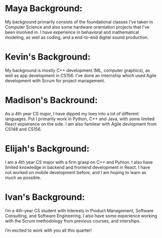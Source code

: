 # Maya Background:

My background primarily consists of the foundational classes I've taken in Computer Science and also some hardware orientation projects that I've been involved in. I have experience in behavioral and mathematical modeling, as well as coding, and a end-to-end digital sound production.

# Kevin's Background:

My background is mostly C++ development (ML, computer graphics), as well as app development in CS156. I've done an internship which used Agile development with Scrum for project management.

# Madison's Backround:
As a 4th year CS major, I have dipped my toes into a lot of different languages. Put I primarily work in Python, C++ and Java, with some limited React expierence on the side. I am also familear with Agile devlopment from CS148 and CS156.

# Elijah's Background:

I am a 4th year CS major with a firm grasp on C++ and Pyhton. I also have limited knowledge in backend and frontend development in React. I have not worked on mobile development before, and I am hoping to learn as much as possible.

# Ivan's Background:

I’m a 4th-year CS student with interests in Product Management, Software Consulting, and Software Engineering. I also have some experience working with the Scrum methodology from previous courses, and interships.

I’m excited to work with you all this quarter!
